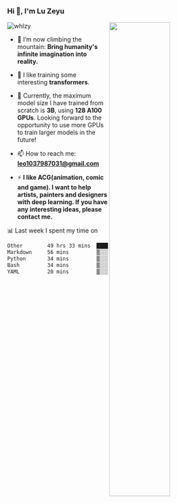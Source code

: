 ### Hi 👋, I'm Lu Zeyu

<img src="https://komarev.com/ghpvc/?username=whlzy&label=Profile%20views&color=0e75b6&style=flat" alt="whlzy" />
<img align="right" width="53%" src="https://github-readme-stats.vercel.app/api?username=whlzy&show_icons=true">

- 🔭 I’m now climbing the mountain: **Bring humanity's infinite imagination into reality.**

- 🌄 I like training some interesting **transformers**.

- 🌠 Currently, the maximum model size I have trained from scratch is **3B**, using **128 A100 GPUs**. Looking forward to the opportunity to use more GPUs to train larger models in the future!

- 📫 How to reach me: **leo1037987031@gmail.com**

- ⚡ **I like ACG(animation, comic and game). I want to help artists, painters and designers with deep learning. If you have any interesting ideas, please contact me.**

📊 Last week I spent my time on

<!--START_SECTION:waka-->

```txt
Other        49 hrs 33 mins  ███████████████████████▓░   95.30 %
Markdown     56 mins         ▒░░░░░░░░░░░░░░░░░░░░░░░░   01.81 %
Python       34 mins         ▒░░░░░░░░░░░░░░░░░░░░░░░░   01.11 %
Bash         34 mins         ▒░░░░░░░░░░░░░░░░░░░░░░░░   01.10 %
YAML         20 mins         ▒░░░░░░░░░░░░░░░░░░░░░░░░   00.67 %
```

<!--END_SECTION:waka-->

